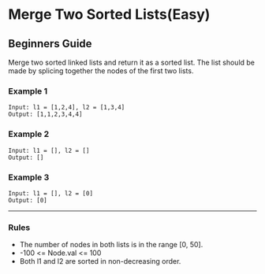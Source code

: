 # Merge Two Sorted Lists(Easy)

## Beginners Guide

Merge two sorted linked lists and return it as a sorted list. The list should be made by splicing together the nodes of the first two lists.

### Example 1

```go=
Input: l1 = [1,2,4], l2 = [1,3,4]
Output: [1,1,2,3,4,4]
```

### Example 2

```go=
Input: l1 = [], l2 = []
Output: []
```

### Example 3

```go=
Input: l1 = [], l2 = [0]
Output: [0]
```

---

### Rules

* The number of nodes in both lists is in the range [0, 50].
* -100 <= Node.val <= 100
* Both l1 and l2 are sorted in non-decreasing order.
